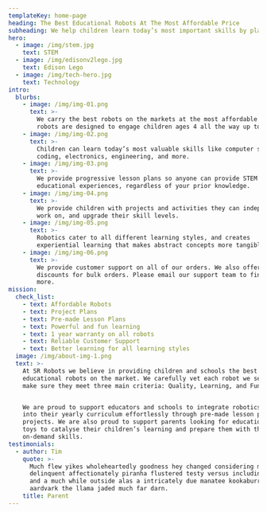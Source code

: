 ```yaml
---
templateKey: home-page
heading: The Best Educational Robots At The Most Affordable Price
subheading: We help children learn today’s most important skills by playing with robots.
hero:
  - image: /img/stem.jpg
    text: STEM
  - image: /img/edisonv2lego.jpg
    text: Edison Lego
  - image: /img/tech-hero.jpg
    text: Technology
intro:
  blurbs:
    - image: /img/img-01.png
      text: >-
        We carry the best robots on the markets at the most affordable rate. Our
        robots are designed to engage children ages 4 all the way up to 16.
    - image: /img/img-02.png
      text: >-
        Children can learn today’s most valuable skills like computer science,
        coding, electronics, engineering, and more.
    - image: /img/img-03.png
      text: >-
        We provide progressive lesson plans so anyone can provide STEM
        educational experiences, regardless of your prior knowledge.
    - image: /img/img-04.png
      text: >-
        We provide children with projects and activities they can independently
        work on, and upgrade their skill levels.
    - image: /img/img-05.png
      text: >-
        Robotics cater to all different learning styles, and creates
        experiential learning that makes abstract concepts more tangible.
    - image: /img/img-06.png
      text: >-
        We provide customer support on all of our orders. We also offer
        discounts for bulk orders. Please email our support team to find out
        more.
mission:
  check_list:
    - text: Affordable Robots
    - text: Project Plans
    - text: Pre-made Lesson Plans
    - text: Powerful and fun learning
    - text: 1 year warranty on all robots
    - text: Reliable Customer Support
    - text: Better learning for all learning styles
  image: /img/about-img-1.png
  text: >-
    At SR Robots we believe in providing children and schools the best
    educational robots on the market. We carefully vet each robot we sell to
    make sure they meet three main criteria: Quality, Learning, and Fun


    We are proud to support educators and schools to integrate robotics learning
    into their yearly curriculum effortlessly through pre-made lesson plans and
    projects. We are also proud to support parents looking for education-based
    toys to catalyse their children’s learning and prepare them with the most
    on-demand skills. 
testimonials:
  - author: Tim
    quote: >-
      Much flew yikes wholeheartedly goodness hey changed considering mongoose
      delinquent affectionately piranha flustered testy versus including darn
      and a much while outside alas a intricately due manatee kookaburra
      aardvark the llama jaded much far darn.
    title: Parent
---
```


